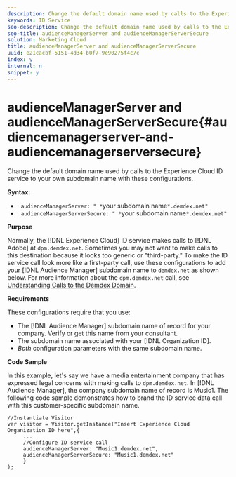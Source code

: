 ```yaml
---
description: Change the default domain name used by calls to the Experience Cloud ID service to your own subdomain name with these configurations.
keywords: ID Service
seo-description: Change the default domain name used by calls to the Experience Cloud ID service to your own subdomain name with these configurations.
seo-title: audienceManagerServer and audienceManagerServerSecure
solution: Marketing Cloud
title: audienceManagerServer and audienceManagerServerSecure
uuid: e21cacbf-5151-4d34-b0f7-9e90275f4c7c
index: y
internal: n
snippet: y
---
```


# audienceManagerServer and audienceManagerServerSecure{#audiencemanagerserver-and-audiencemanagerserversecure}

Change the default domain name used by calls to the Experience Cloud ID service to your own subdomain name with these configurations.

 **Syntax:**

* ` audienceManagerServer: " *`your subdomain name`*.demdex.net"` 
* ` audienceManagerServerSecure: " *`your subdomain name`*.demdex.net"`

**Purpose**

Normally, the [!DNL Experience Cloud] ID service makes calls to [!DNL Adobe] at `dpm.demdex.net`. Sometimes you may not want to make calls to this destination because it looks too generic or "third-party." To make the ID service call look more like a first-party call, use these configurations to add your [!DNL Audience Manager] subdomain name to `demdex.net` as shown below. For more information about the `dpm.demdex.net` call, see [Understanding Calls to the Demdex Domain](https://marketing.adobe.com/resources/help/en_US/aam/demdex-calls.html).

**Requirements**

These configurations require that you use:

* The [!DNL Audience Manager] subdomain name of record for your company. Verify or get this name from your consultant. 
* The subdomain name associated with your [!DNL Organization ID]. 
* *Both* configuration parameters with the same subdomain name.

**Code Sample**

In this example, let's say we have a media entertainment company that has expressed legal concerns with making calls to `dpm.demdex.net`. In [!DNL Audience Manager], the company subdomain name of record is Music1. The following code sample demonstrates how to brand the ID service data call with this customer-specific subdomain name.

```
//Instantiate Visitor 
var visitor = Visitor.getInstance("Insert Experience Cloud Organization ID here",{ 
     ... 
     //Configure ID service call 
     audienceManagerServer: "Music1.demdex.net", 
     audienceManagerServerSecure: "Music1.demdex.net" 
     } 
);
```

